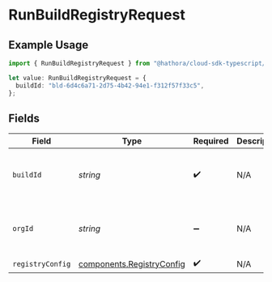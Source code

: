 # RunBuildRegistryRequest

## Example Usage

```typescript
import { RunBuildRegistryRequest } from "@hathora/cloud-sdk-typescript/models/operations";

let value: RunBuildRegistryRequest = {
  buildId: "bld-6d4c6a71-2d75-4b42-94e1-f312f57f33c5",
};
```

## Fields

| Field                                                                  | Type                                                                   | Required                                                               | Description                                                            | Example                                                                |
| ---------------------------------------------------------------------- | ---------------------------------------------------------------------- | ---------------------------------------------------------------------- | ---------------------------------------------------------------------- | ---------------------------------------------------------------------- |
| `buildId`                                                              | *string*                                                               | :heavy_check_mark:                                                     | N/A                                                                    | bld-6d4c6a71-2d75-4b42-94e1-f312f57f33c5                               |
| `orgId`                                                                | *string*                                                               | :heavy_minus_sign:                                                     | N/A                                                                    | org-6f706e83-0ec1-437a-9a46-7d4281eb2f39                               |
| `registryConfig`                                                       | [components.RegistryConfig](../../models/components/registryconfig.md) | :heavy_check_mark:                                                     | N/A                                                                    |                                                                        |